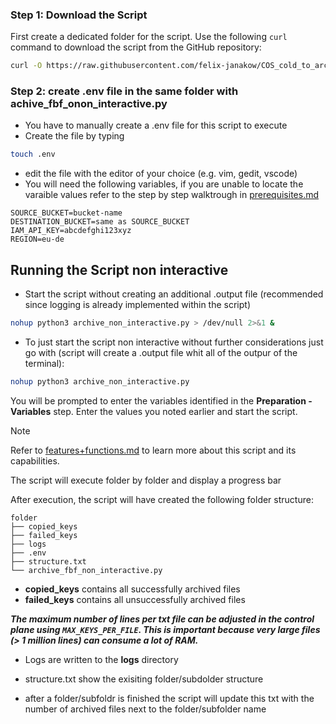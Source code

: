 ### Step 1: Download the Script

First create a dedicated folder for the script. Use the following `curl` command to download the script from the GitHub repository:

```bash
curl -O https://raw.githubusercontent.com/felix-janakow/COS_cold_to_archive/main/archive_fbf_non_ineteractive.py
```


### Step 2: create .env file in the same folder with achive_fbf_onon_interactive.py

- You have to manually create a .env file for this script to execute 
- Create the file by typing 

```bash
touch .env
```
- edit the file with the editor of your choice (e.g. vim, gedit, vscode)
- You will need the following variables, if you are unable to locate the varaible values refer to the step by step walktrough in [prerequisites.md](https://github.com/felix-janakow/COS_cold_to_archive/blob/main/Instructions/Prerequisites.md)
``` 
SOURCE_BUCKET=bucket-name
DESTINATION_BUCKET=same as SOURCE_BUCKET 
IAM_API_KEY=abcdefghi123xyz
REGION=eu-de
```
## Running the Script non interactive

- Start the script without creating an additional .output file (recommended since logging is already implemented within the script)

```bash
nohup python3 archive_non_interactive.py > /dev/null 2>&1 &
```

- To just start the script non interactive without further considerations just go with (script will create a .output file whit all of the outpur of the terminal):

```bash
nohup python3 archive_non_interactive.py
```


You will be prompted to enter the variables identified in the **Preparation - Variables** step. Enter the values you noted earlier and start the script.

> [!NOTE]
> Refer to [features+functions.md](https://github.com/felix-janakow/COS_cold_to_archive/blob/main/features%2Bfunctions.md) to learn more about this script and its capabilities.

The script will execute folder by folder and display a progress bar

After execution, the script will have created the following folder structure:

```
folder
├── copied_keys
├── failed_keys
├── logs
├── .env
├── structure.txt
└── archive_fbf_non_interactive.py
```
- **copied_keys** contains all successfully archived files
- **failed_keys** contains all unsuccessfully archived files

***The maximum number of lines per txt file can be adjusted in the control plane using ``MAX_KEYS_PER_FILE``. This is important because very large files (> 1 million lines) can consume a lot of RAM.***

- Logs are written to the **logs** directory

- structure.txt show the exisiting folder/subdolder structure
- after a folder/subfoldr is finished the script will update this txt with the number of archived files next to the folder/subfolder name

